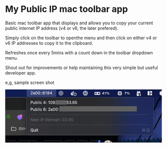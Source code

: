 # My Public IP mac toolbar app

Basic mac toolbar app that displays and allows you to copy your current public internet IP address (v4 or v6, the later prefered).

Simply click on the toolbar to openthe menu and then click on either v4 or v6 IP addresses to copy it to the clipboard.

Refreshes once every 5mins with a count down in the toolbar dropdown menu.

Shout out for improvements or help maintaining this very simple but useful developer app.

e,g, sample screen shot


![Screenshot 2025 04 07 At 20.32.03](images/Screenshot%202025-04-07%20at%2020.32.03.png)